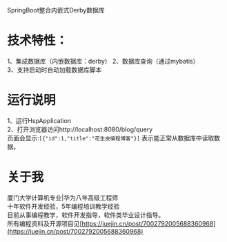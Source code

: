 SpringBoot整合内嵌式Derby数据库
# 技术特性：  
1、集成数据库（内嵌数据库：derby） 
2、数据库查询（通过mybatis）  
3、支持启动时自动加载数据库脚本  

# 运行说明
1、运行HspApplication  
2、打开浏览器访问http://localhost:8080/blog/query  
页面会显示:`[{"id":1,"title":"花生皮编程博客"}]`
表示能正常从数据库中读取数据。


# 关于我
厦门大学计算机专业|华为八年高级工程师  
十年软件开发经验，5年编程培训教学经验  
目前从事编程教学，软件开发指导，软件类毕业设计指导。  
所有编程资料及开源项目见[https://juejin.cn/post/7002792005688360968](https://juejin.cn/post/7002792005688360968)